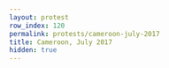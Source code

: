 ```yaml
---
layout: protest
row_index: 120
permalink: protests/cameroon-july-2017
title: Cameroon, July 2017
hidden: true
---
```

